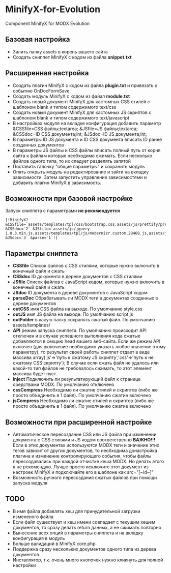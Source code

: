 MinifyX-for-Evolution
=====================
Component MinifyX for MODX Evolution

Базовая настройка
----------
- Залить папку assets в корень вашего сайта
- Создать сниппет MinifyX с кодом из файла **snippet.txt**

Расширенная настройка
----------
- Создать плагин MinifyX с кодом из файла **plugin.txt** и привязать к событию OnDocFormSave
- Создать модуль MinifyX с кодом из файал **module.txt**
- Создать новый документ MinifyX для кастомных CSS стилей с шаблоном blank и типом содержимого text/css
- Создать новый документ MinifyX для кастомных JS скриптов с шаблоном blank и типом содержимого text/javascript
- В настройках модуля на вкладке конфигурация добавить параметр &CSSfile=CSS файлы;textarea; &JSfile=JS файлы;textarea; &CSSdoc=ID CSS документа;int; &JSdoc=ID JS документа;int;
- В параметры ID JS документа и ID CSS документа вписать ID ранее созданных документов
- В параметры JS файлы и CSS файлы вписать полный путь от корня сайта к файлам которые необходимо сжимать. Если несколько файлов одного типа, то их следует разделять запятой
- Поставить галочку "общие параметры" и сохранить модуль
- Опять открыть модуль на редактирование и зайти на вкладку зависимости. Затем запустить управление зависимостями и добавить плагин MinifyX в зависимость.

Возможности при базовой настройке
----------
Запуск сниппета с параметрами **не рекомендуется**

	[!MinifyX? &CSSfile=`assets/templates/tpl/css/bootstrap.css,assets/js/prettify/prettify.css` &CSSdoc=`2` &JSfile=`assets/js/jquery-1.8.3.min.js,assets/templates/tpl/js/modernizr.custom.28468.js,assets/js/jquery.validate.js,assets/js/jquery.form.min.js,assets/js/prettify/prettify.js` &JSdoc=`3` &parse=`1`!]

Параметры сниппета
-------
- **CSSfile** Список файлов с CSS стилями, которые нужно включить в конечный файл и сжать
- **CSSdoc** ID документа в дереве документов с CSS стилями
- **JSfile** Список файлов с JavaScript кодом, которые нужно включить в конечный файл и сжать
- **JSdoc** ID документа в дереве документов с JavaScript кодом
- **parseDoc** Обрабатывать ли MODX теги в документах созданных в дереве документов
- **outCSS** имя CSS файла на выходе. По умолчанию style.css
- **outJS** имя JS файла на выходе. По умолчанию script.js
- **outFolder** в какую папку сохранять сжатый файл. По умолчанию assets/templates/
- **API** режим запуска сниппета. По умолчанию происходит API отключен и в случае успешного выполнения кода сжатые добавляются в секцию head вашего веб-сайта. Если же режим API включен (для включение необходимо указать любое значение этому параметру), то результат своей работы сниппет отдает в виде массива array('js'=>'путь к сжатому JS скрипту','css'=>'путь к не сжатому CSS скрипту'); В случае если сжать файл не удалось или какой-то тип файлов не требовалось сжимать, то этот элемент массива будет пуст.
- **inject** Подключить ли результатирующий файл к странице средствами MODX. По умолчанию отключено
- **cssCompress** Необходимо ли сжатие стилей и скриптов (либо же просто объединить в 1 файл). По умолчанию сжатие включено
- **jsCompress** Необходимо ли сжатие стилей и скриптов (либо же просто объединить в 1 файл). По умолчанию сжатие включено

Возможности при расширенной настройке
--------
- Автоматическое пересоздание CSS или JS файла при изменении документа с CSS стилями и JS кодом соответственно
**ВАЖНО!!!** Если в этих документах используются MODX теги и значение этих тегов зависит от других документов, то необходима донастройка плагина и изменение контролирующего события, чтобы файлы пересоздавались при каждой отчистке кеша MODX. Но делать этого я не рекомендую. Лучше просто исключите этот документ из настроек MinifyX и подключайте его в шаблоне как src="[~id~]"
- Возможность ручного пересоздания сжатых файлов при помощи запуска модуля

TODO
--------
- В имя файла добавлять хеш для принудительной загрузки измененого файла
- Если файл существует и хеш имени совпадает с текущим хешем документов, то сразу делать return данных, а не сжимать повторно
- Вынесение всех опций в параметры сниппета и на вкладку конфигурация в модуль
- Больше валидаций в MinifyX.core.php
- Поддержка сразу нескольких документов одного типа из дерева документов
- Инсталлятор, т.к. очень много кнопочек нужно кликнуть для полной настройки